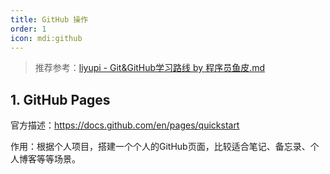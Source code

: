 ```yaml
---
title: GitHub 操作
order: 1
icon: mdi:github
---
```


>  推荐参考：[liyupi - Git&GitHub学习路线 by 程序员鱼皮.md](https://github.com/liyupi/codefather/blob/main/%E5%AD%A6%E4%B9%A0%E8%B7%AF%E7%BA%BF/Git%26GitHub%E5%AD%A6%E4%B9%A0%E8%B7%AF%E7%BA%BF%20by%20%E7%A8%8B%E5%BA%8F%E5%91%98%E9%B1%BC%E7%9A%AE.md)

## 1. GitHub Pages

官方描述：https://docs.github.com/en/pages/quickstart

作用：根据个人项目，搭建一个个人的GitHub页面，比较适合笔记、备忘录、个人博客等等场景。

